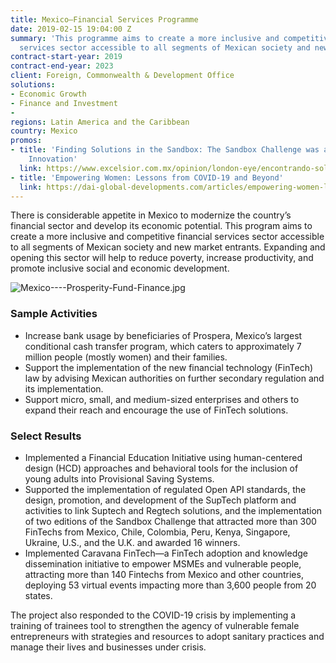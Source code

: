 ```yaml
---
title: Mexico—Financial Services Programme
date: 2019-02-15 19:04:00 Z
summary: 'This programme aims to create a more inclusive and competitive financial
  services sector accessible to all segments of Mexican society and new market entrants. '
contract-start-year: 2019
contract-end-year: 2023
client: Foreign, Commonwealth & Development Office
solutions:
- Economic Growth
- Finance and Investment
-
regions: Latin America and the Caribbean
country: Mexico
promos:
- title: 'Finding Solutions in the Sandbox: The Sandbox Challenge was an Example of
    Innovation'
  link: https://www.excelsior.com.mx/opinion/london-eye/encontrando-soluciones-en-el-arenero/1404217
- title: 'Empowering Women: Lessons from COVID-19 and Beyond'
  link: https://dai-global-developments.com/articles/empowering-women-lessons-from-covid-19-and-beyond
---
```


There is considerable appetite in Mexico to modernize the country’s financial sector and develop its economic potential. This program aims to create a more inclusive and competitive financial services sector accessible to all segments of Mexican society and new market entrants. Expanding and opening this sector will help to reduce poverty, increase productivity, and promote inclusive social and economic development.

![Mexico----Prosperity-Fund-Finance.jpg](/uploads/Mexico----Prosperity-Fund-Finance.jpg)

### Sample Activities

* Increase bank usage by beneficiaries of Prospera, Mexico’s largest conditional cash transfer program, which caters to approximately 7 million people (mostly women) and their families.
* Support the implementation of the new financial technology (FinTech) law by advising Mexican authorities on further secondary regulation and its implementation.
* Support micro, small, and medium-sized enterprises and others to expand their reach and encourage the use of FinTech solutions.

### Select Results

* Implemented a Financial Education Initiative using human-centered design (HCD) approaches and behavioral tools for the inclusion of young adults into Provisional Saving Systems.
* Supported the implementation of regulated Open API standards, the design, promotion, and development of the SupTech platform and activities to link Suptech and Regtech solutions, and the implementation of two editions of the Sandbox Challenge that attracted more than 300 FinTechs from Mexico, Chile, Colombia, Peru, Kenya, Singapore, Ukraine, U.S., and the U.K. and awarded 16 winners.
* Implemented Caravana FinTech—a FinTech adoption and knowledge dissemination initiative to empower MSMEs and vulnerable people, attracting more than 140 Fintechs from Mexico and other countries, deploying 53 virtual events impacting more than 3,600 people from 20 states.

The project also responded to the COVID-19 crisis by implementing a training of trainees tool to strengthen the agency of vulnerable female entrepreneurs with strategies and resources to adopt sanitary practices and manage their lives and businesses under crisis.
